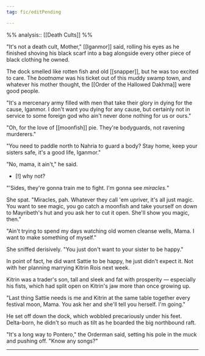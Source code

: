 ```yaml
---
tag: fic/editPending

---
```


%%
analysis:: [[Death Cults]]
%%

"It's not a death cult, Mother," [[Iganmor]] said, rolling his eyes as he finished shoving his black scarf into a bag alongside every other piece of black clothing he owned. 

The dock smelled like rotten fish and old [[snapper]], but he was too excited to care. The $boat name$ was his ticket out of this muddy swamp town, and whatever his mother thought, the [[Order of the Hallowed Dakhma]] were good people. 

"It's a mercenary army filled with men that take their glory in dying for the cause, Iganmor. I don't want you dying for any cause, but certainly not in service to some foreign god who ain't never done nothing for us or ours." 

"Oh, for the love of [[moonfish]] pie. They're bodyguards, not ravening murderers."

"You need to paddle north to Nahria to guard a body? Stay home, keep your sisters safe, it's a good life, Iganmor."

"No, mama, it ain't," he said. 

- [!] why not? 

"'Sides, they're gonna train me to fight. I'm gonna see _miracles._"

She spat. "Miracles, pah. Whatever they call 'em upriver, it's all just magic. You want to see magic, you go catch a moonfish and take yourself on down to Mayribeth's hut and you ask her to cut it open. She'll show you magic, then."

"Ain't trying to spend my days watching old women cleanse wells, Mama. I want to make something of myself." 

She sniffed derisively. "You just don't want to your sister to be happy."

In point of fact, he did want Sattie to be happy, he just didn't expect it. Not with her planning marrying Kitrin Rois next week. 

Kitrin was a trader's son, tall and sleek and fat with prosperity — especially his fists, which had split open on Kitrin's jaw more than once growing up. 

"Last thing Sattie needs is me and Kitrin at the same table together every festival moon, Mama. You ask her and she'll tell you herself. I'm going."

He set off down the dock, which wobbled precariously under his feet. Delta-born, he didn't so much as tilt as he boarded the big northbound raft.

"It's a long way to Pontero," the Orderman said, setting his pole in the muck and pushing off. "Know any songs?" 

* * * 



